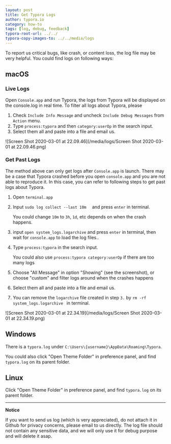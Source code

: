 ```yaml
---
layout: post
title: Get Typora Logs
author: typora.io
category: how-to
tags: [log, debug, feedback]
typora-root-url: ../../
typora-copy-images-to: ../../media/logs
---
```


To report us critical bugs, like crash, or content loss, the log file may be very helpful. You could find logs on following ways:

## macOS

### Live Logs

Open `Console.app` and run Typora, the logs from Typora will be displayed on the console.log in real time. To filter all logs about Typora, please 

1. Check `Include Info Message` and uncheck `Include Debug Messages` from `Action` menu.
2. Type `process:typora` and then `category:userOp` in the search input.
3. Select them all and paste into a file and email us.

![Screen Shot 2020-03-01 at 22.09.46](/media/logs/Screen Shot 2020-03-01 at 22.09.46.png)

### Get Past Logs

The method above can only get logs after `Console.app` is launch. There may be a case that Typora crashed before you open `console.app` and you are not able to reproduce it. In this case, you can refer to following steps to get past logs about Typora.

1. Open `terminal.app`

2. Input `sudo log collect --last 10m  ` and press `enter` in terminal.

   You could change `10m` to `3h`, `1d`, etc depends on when the crash happens. 

3. input `open system_logs.logarchive` and press `enter` in terminal, then wait for `console.app` to load the log files..

4. Type `process:typora` in the search input. 

   You could also use `process:typora category:userOp` if there are too many logs

5. Choose "All Message" in option "Showing" (see the screenshot), or choose "custom" and filter logs around when the crashes happens

6. Select them all and paste into a file and email us.

7. You can remove the `logarchive` file created in step `3.`  by `rm -rf system_logs.logarchive ` in terminal.

![Screen Shot 2020-03-01 at 22.34.19](/media/logs/Screen Shot 2020-03-01 at 22.34.19.png)

## Windows

There is a `typora.log` under `C:\Users\{username}\AppData\Roaming\Typora`.

You could also click "Open Theme Folder" in preference panel, and find `typora.log` on its parent folder. 

## Linux

Click "Open Theme Folder" in preference panel, and find `typora.log` on its parent folder.



---

**Notice**

If you want to send us log (which is very appreciated), do not attach it in Github for privacy concerns, please email to us directly. The log file should not contain any sensitive data, and we will only use it for debug purpose and will delete it asap.

